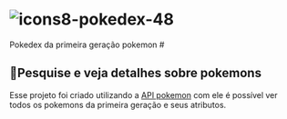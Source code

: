# ![icons8-pokedex-48](https://user-images.githubusercontent.com/63982483/197837099-444430a0-2a15-419d-b507-c8aa317317e4.png)
Pokedex da primeira geração pokemon #



## 🚀Pesquise e veja detalhes sobre pokemons ##

 <p>Esse projeto foi criado utilizando a <a href="https://pokeapi.co/">API pokemon</a> com ele é possível ver todos os pokemons da primeira geração e seus atributos. </p>

